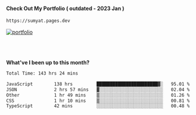 #### Check Out My Portfolio ( outdated - 2023 Jan ) 
````bash
https://sumyat.pages.dev
````

<a href='https://sumyat.pages.dev/'>
    <img src='https://github.com/sumyat-aung/sumyat-aung/assets/108873224/c9b4f2be-c585-4dd3-84e1-692c3854a6d8' alt='portfolio' align='center' />
</a>


<br />
<br />


<br />
<br />

**What've I been up to this month?**

<!--START_SECTION:waka-->

```txt
Total Time: 143 hrs 24 mins

JavaScript        138 hrs         ███████████████████████▓░   95.01 %
JSON              2 hrs 57 mins   ▓░░░░░░░░░░░░░░░░░░░░░░░░   02.04 %
Other             1 hr 49 mins    ▒░░░░░░░░░░░░░░░░░░░░░░░░   01.26 %
CSS               1 hr 10 mins    ▒░░░░░░░░░░░░░░░░░░░░░░░░   00.81 %
TypeScript        42 mins         ░░░░░░░░░░░░░░░░░░░░░░░░░   00.48 %
```

<!--END_SECTION:waka-->




